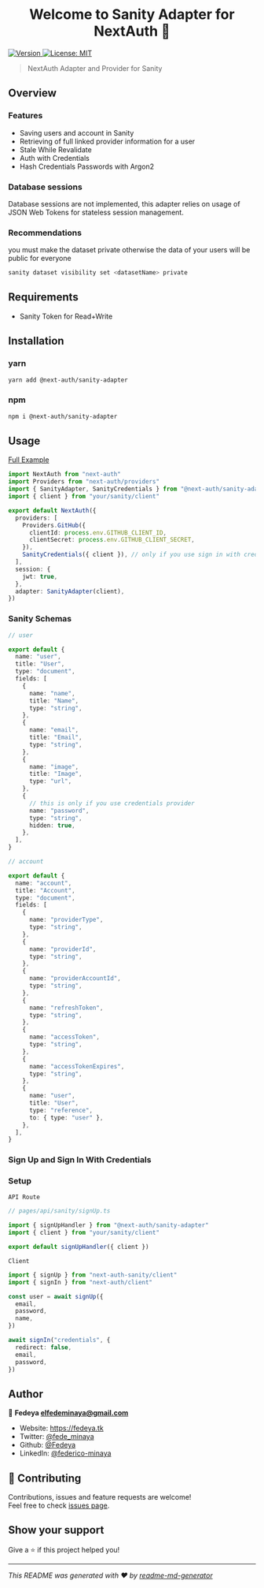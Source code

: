 <h1 align="center">Welcome to Sanity Adapter for NextAuth 👋</h1>
<p>
  <a href="https://www.npmjs.com/package/@next-auth/sanity-adapter" target="_blank">
    <img alt="Version" src="https://img.shields.io/npm/v/@next-auth/sanity-adapter.svg">
  </a>
  <a href="#" target="_blank">
    <img alt="License: MIT" src="https://img.shields.io/badge/License-MIT-yellow.svg" />
  </a>
</p>

> NextAuth Adapter and Provider for Sanity

## Overview

### Features

- Saving users and account in Sanity
- Retrieving of full linked provider information for a user
- Stale While Revalidate
- Auth with Credentials
- Hash Credentials Passwords with Argon2

### Database sessions

Database sessions are not implemented, this adapter relies on usage of JSON Web Tokens for stateless session management.

### Recommendations

you must make the dataset private otherwise the data of your users will be public for everyone

```sh
sanity dataset visibility set <datasetName> private
```

## Requirements

- Sanity Token for Read+Write

## Installation

### yarn

```sh
yarn add @next-auth/sanity-adapter
```

### npm

```sh
npm i @next-auth/sanity-adapter
```

## Usage

[Full Example](https://github.com/nextauthjs/adapters/tree/canary/packages/sanity/examples/full-example)

```ts
import NextAuth from "next-auth"
import Providers from "next-auth/providers"
import { SanityAdapter, SanityCredentials } from "@next-auth/sanity-adapter"
import { client } from "your/sanity/client"

export default NextAuth({
  providers: [
    Providers.GitHub({
      clientId: process.env.GITHUB_CLIENT_ID,
      clientSecret: process.env.GITHUB_CLIENT_SECRET,
    }),
    SanityCredentials({ client }), // only if you use sign in with credentials
  ],
  session: {
    jwt: true,
  },
  adapter: SanityAdapter(client),
})
```

### Sanity Schemas

```ts
// user

export default {
  name: "user",
  title: "User",
  type: "document",
  fields: [
    {
      name: "name",
      title: "Name",
      type: "string",
    },
    {
      name: "email",
      title: "Email",
      type: "string",
    },
    {
      name: "image",
      title: "Image",
      type: "url",
    },
    {
      // this is only if you use credentials provider
      name: "password",
      type: "string",
      hidden: true,
    },
  ],
}
```

```ts
// account

export default {
  name: "account",
  title: "Account",
  type: "document",
  fields: [
    {
      name: "providerType",
      type: "string",
    },
    {
      name: "providerId",
      type: "string",
    },
    {
      name: "providerAccountId",
      type: "string",
    },
    {
      name: "refreshToken",
      type: "string",
    },
    {
      name: "accessToken",
      type: "string",
    },
    {
      name: "accessTokenExpires",
      type: "string",
    },
    {
      name: "user",
      title: "User",
      type: "reference",
      to: { type: "user" },
    },
  ],
}
```

### Sign Up and Sign In With Credentials

### Setup

`API Route`

```ts
// pages/api/sanity/signUp.ts

import { signUpHandler } from "@next-auth/sanity-adapter"
import { client } from "your/sanity/client"

export default signUpHandler({ client })
```

`Client`

```ts
import { signUp } from "next-auth-sanity/client"
import { signIn } from "next-auth/client"

const user = await signUp({
  email,
  password,
  name,
})

await signIn("credentials", {
  redirect: false,
  email,
  password,
})
```

## Author

👤 **Fedeya <elfedeminaya@gmail.com>**

- Website: https://fedeya.tk
- Twitter: [@fede_minaya](https://twitter.com/fede_minaya)
- Github: [@Fedeya](https://github.com/Fedeya)
- LinkedIn: [@federico-minaya](https://linkedin.com/in/federico-minaya)

## 🤝 Contributing

Contributions, issues and feature requests are welcome!<br />Feel free to check [issues page](https://github.com/Fedeya/next-auth-sanity/issues).

## Show your support

Give a ⭐️ if this project helped you!

---

_This README was generated with ❤️ by [readme-md-generator](https://github.com/kefranabg/readme-md-generator)_
